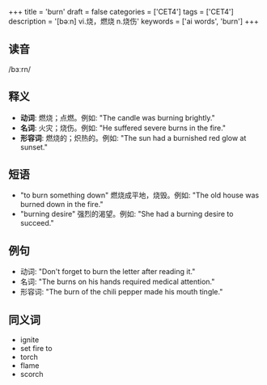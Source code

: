 +++
title = 'burn'
draft = false
categories = ['CET4']
tags = ['CET4']
description = '[bəːn] vi.烧，燃烧 n.烧伤'
keywords = ['ai words', 'burn']
+++

## 读音
/bɜːrn/

## 释义
- **动词**: 燃烧；点燃。例如: "The candle was burning brightly."
- **名词**: 火灾；烧伤。例如: "He suffered severe burns in the fire."
- **形容词**: 燃烧的；炽热的。例如: "The sun had a burnished red glow at sunset."

## 短语
- "to burn something down" 燃烧成平地，烧毁。例如: "The old house was burned down in the fire."
- "burning desire" 强烈的渴望。例如: "She had a burning desire to succeed."

## 例句
- 动词: "Don't forget to burn the letter after reading it."
- 名词: "The burns on his hands required medical attention."
- 形容词: "The burn of the chili pepper made his mouth tingle."

## 同义词
- ignite
- set fire to
- torch
- flame
- scorch
